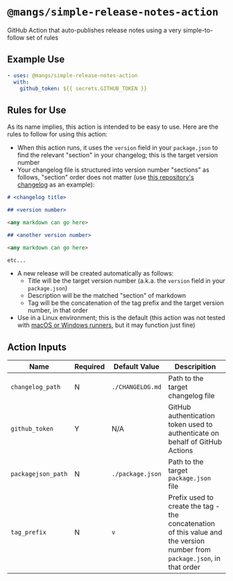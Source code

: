 # `@mangs/simple-release-notes-action`

GitHub Action that auto-publishes release notes using a very simple-to-follow set of rules

## Example Use

```yaml
- uses: @mangs/simple-release-notes-action
  with:
    github_token: ${{ secrets.GITHUB_TOKEN }}
```

## Rules for Use

As its name implies, this action is intended to be easy to use. Here are the rules to follow for using this action:

- When this action runs, it uses the `version` field in your `package.json` to find the relevant "section" in your changelog; this is the target version number
- Your changelog file is structured into version number "sections" as follows, "section" order does not matter (use [this repository's changelog](./CHANGELOG.md) as an example):

```markdown
# <changelog title>

## <version number>

<any markdown can go here>

## <another version number>

<any markdown can go here>

etc...
```

- A new release will be created automatically as follows:
  - Title will be the target version number (a.k.a. the `version` field in your `package.json`)
  - Description will be the matched "section" of markdown
  - Tag will be the concatenation of the tag prefix and the target version number, in that order
- Use in a Linux environment; this is the default (this action was not tested with [macOS or Windows runners](https://docs.github.com/en/actions/using-github-hosted-runners/about-github-hosted-runners#supported-runners-and-hardware-resources), but it may function just fine)

## Action Inputs

| Name               | Required | Default Value    | Descripition                                                                                                              |
| ------------------ | -------- | ---------------- | ------------------------------------------------------------------------------------------------------------------------- |
| `changelog_path`   | N        | `./CHANGELOG.md` | Path to the target changelog file                                                                                         |
| `github_token`     | Y        | N/A              | GitHub authentication token used to authenticate on behalf of GitHub Actions                                              |
| `packagejson_path` | N        | `./package.json` | Path to the target `package.json` file                                                                                    |
| `tag_prefix`       | N        | `v`              | Prefix used to create the tag - the concatenation of this value and the version number from `package.json`, in that order |

